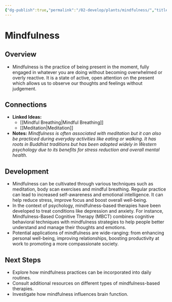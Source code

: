 ```yaml
---
{"dg-publish":true,"permalink":"/02-develop/plants/mindfulness/","title":"Mindfulness","tags":["brain","cognition","meditation","psychology","well-being"]}
---
```


# Mindfulness

## Overview
- Mindfulness is the practice of being present in the moment, fully engaged in whatever you are doing without becoming overwhelmed or overly reactive. It is a state of active, open attention on the present which allows us to observe our thoughts and feelings without judgement. 

## Connections
- **Linked Ideas:** 
	- [[Mindful Breathing\|Mindful Breathing]] 
	- [[Meditation\|Meditation]]
- **Notes:** *Mindfulness is often associated with meditation but it can also be practiced during everyday activities like eating or walking. It has roots in Buddhist traditions but has been adopted widely in Western psychology due to its benefits for stress reduction and overall mental health.*

## Development
- Mindfulness can be cultivated through various techniques such as meditation, body scan exercises and mindful breathing. Regular practice can lead to increased self-awareness and emotional intelligence. It can help reduce stress, improve focus and boost overall well-being.
- In the context of psychology, mindfulness-based therapies have been developed to treat conditions like depression and anxiety. For instance, Mindfulness-Based Cognitive Therapy (MBCT) combines cognitive behavioral techniques with mindfulness strategies to help people better understand and manage their thoughts and emotions.
- Potential applications of mindfulness are wide-ranging: from enhancing personal well-being, improving relationships, boosting productivity at work to promoting a more compassionate society.

## Next Steps
- Explore how mindfulness practices can be incorporated into daily routines.
- Consult additional resources on different types of mindfulness-based therapies.
- Investigate how mindfulness influences brain function.
